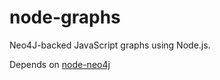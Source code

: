 node-graphs
===========

Neo4J-backed JavaScript graphs using Node.js.

Depends on [node-neo4j](https://github.com/thingdom/node-neo4j/)
